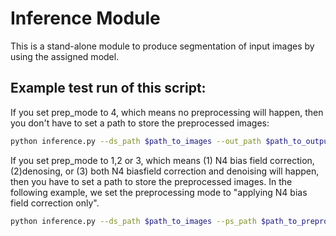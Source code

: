 # **Inference Module**
This is a stand-alone module to produce segmentation of input images by using the assigned model.

## Example test run of this script:
If you set prep_mode to 4, which means no preprocessing will happen, then you don't have to set a path to store the preprocessed images:

```bash
python inference.py --ds_path $path_to_images --out_path $path_to_output --pretrained $path_to_pretrained_model --prep_mode 4
```

If you set prep_mode to 1,2 or 3, which means (1) N4 bias field correction, (2)denosing, or (3) both N4 biasfield correction and denoising will happen, then you have to set a path to store the preprocessed images. In the following example, we set the preprocessing mode to "applying N4 bias field correction only".

```bash
python inference.py --ds_path $path_to_images --ps_path $path_to_preprocessed_images --out_path $path_to_output --pretrained $path_to_pretrained_model --prep_mode 1

```
